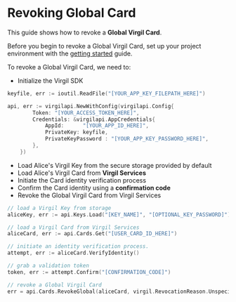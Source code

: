 # Revoking Global Card

This guide shows how to revoke a **Global Virgil Card**.

Before you begin to revoke a Global Virgil Card, set up your project environment with the [getting started](/docs/guides/configuration/client-configuration.md) guide.

To revoke a Global Virgil Card, we need to:

-  Initialize the Virgil SDK

```go
keyfile, err := ioutil.ReadFile("[YOUR_APP_KEY_FILEPATH_HERE]")

api, err := virgilapi.NewWithConfig(virgilapi.Config{
		Token: "[YOUR_ACCESS_TOKEN_HERE]",
		Credentials: &virgilapi.AppCredentials{
			AppId:      "[YOUR_APP_ID_HERE]",
			PrivateKey: keyfile,
			PrivateKeyPassword : "[YOUR_APP_KEY_PASSWORD_HERE]",
		},
	})
```

- Load Alice's Virgil Key from the secure storage provided by default
- Load Alice's Virgil Card from **Virgil Services**
- Initiate the Card identity verification process
- Confirm the Card identity using a **confirmation code**
- Revoke the Global Virgil Card from Virgil Services

```go
// load a Virgil Key from storage
aliceKey, err := api.Keys.Load("[KEY_NAME]", "[OPTIONAL_KEY_PASSWORD]")

// load a Virgil Card from Virgil Services
aliceCard, err := api.Cards.Get("[USER_CARD_ID_HERE]")

// initiate an identity verification process.
attempt, err := aliceCard.VerifyIdentity()

// grab a validation token
token, err := attempt.Confirm("[CONFIRMATION_CODE]")

// revoke a Global Virgil Card
err = api.Cards.RevokeGlobal(aliceCard, virgil.RevocationReason.Unspecified, aliceKey, token)
```
